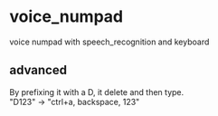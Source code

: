 # voice_numpad

voice numpad with speech_recognition and keyboard

## advanced

By prefixing it with a D, it delete and then type.  
"D123" -> "ctrl+a, backspace, 123"
